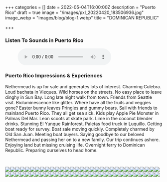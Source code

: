 +++
categories = []
date = 2022-05-04T16:00:00Z
description = "Puerto Rico"
draft = true
image = "/images/pxl_20220420_183506936.jpg"
image_webp = "images/blog/blog-1.webp"
title = "DOMINICAN REPUBLIC"

+++
<p> <p>

### Listen To Sounds in Puerto Rico

<figure> <figcaption></figcaption> <audio controls src="/images/puerto-rico-nethermead-blog-audio-mixdown.mp3"> Your browser does not support the <code>audio</code> element. </audio> </figure> <p>

### Puerto Rico Impressions & Experiences

<span class="impressions">Nethermead is up for sale and generates lots of interest. Charming Culebra. Loud bachata in Vieques. Wild horses on the streets. No easy place to leave dinghy in Sun Bay. Long late night walk from town. Friends from Seattle visit. Bioluminescence like glitter. Where have all the fruits and veggies gone? Easter bunny leaves Pringles and gummy bears. Sail with friends to mainland Puerto Rico. They all get sea sick. Kids play Apple Pie Monster in Palmas Del Mar. Leon scoots at skate park. Lime in the coconut blender drinks. Stunning El Yunque Rainforest. Paletas food truck in Luquillo. Getting boat ready for survey. Boat sale moving quickly. Completely charmed by Old San Juan. Meeting boat buyers. Saying goodbye to our beloved Nethermead and passing her on to a new family. Our trip continues ashore. Enjoying land but missing cruising life. Overnight ferry to Dominican Republic. Preparing ourselves to head home.</span>

<br>

![](/images/img_2405.jpg)![](/images/pxl_20220420_151748475.jpg)![](/images/img_2739.jpg)![](/images/pxl_20220502_200206631.jpg)![](/images/pxl_20220502_161741053.jpg)![](/images/img_2358.jpg)![](/images/pxl_20220420_175534232.jpg)![](/images/img_2426.jpg)![](/images/pxl_20220502_161932831.jpg)![](/images/img_2816.jpg)![](/images/img_2294.jpg)![](/images/img_2481.jpg)![](/images/img_2414.jpg)![](/images/pxl_20220502_214301509.jpg)![](/images/pxl_20220502_165507011.jpg)![](/images/pxl_20220420_200327129.jpg)![](/images/pxl_20220420_183506936.jpg)![](/images/pxl_20220415_153157242.jpg)![](/images/img_2375.jpg)![](/images/img_2601.jpg)![](/images/img_2535.jpg)![](/images/pxl_20220420_202703597.jpg)![](/images/img_2748.jpg)![](/images/pxl_20220503_191105526.jpg)![](/images/pxl_20220502_194215087.jpg)![](/images/pxl_20220420_183643884.jpg)![](/images/img_2333.jpg)![](/images/img_2676.jpg)![](/images/img_2378.jpg)![](/images/img_2402.jpg)![](/images/pxl_20220504_202706109.jpg)![](/images/pxl_20220502_214739983.jpg)![](/images/pxl_20220502_164106343.jpg)![](/images/pxl_20220420_184811913.jpg)![](/images/pxl_20220504_200522315.jpg)![](/images/img_2302.jpg)![](/images/pxl_20220417_144841555.jpg)![](/images/img_2292.jpg)![](/images/pxl_20220504_222101329.jpg)![](/images/pxl_20220429_165417627.jpg)![](/images/pxl_20220415_151941785.jpg)![](/images/img_2373.jpg)![](/images/pxl_20220502_202623739.jpg)![](/images/20220419_185718.jpg)![](/images/img_2286.jpg)![](/images/pxl_20220502_195942277.jpg)![](/images/img_2691.jpg)![](/images/img_2518.jpg)![](/images/pxl_20220419_213154012.jpg)![](/images/img_2675.jpg)![](/images/img_2680.jpg)![](/images/img_2438.jpg)![](/images/img_2383.jpg)![](/images/pxl_20220420_162544143.jpg)![](/images/img_2389.jpg)![](/images/pxl_20220502_212943612.jpg)![](/images/pxl_20220420_184830427.jpg)![](/images/pxl_20220420_165222645.jpg)![](/images/pxl_20220420_175335986.jpg)![](/images/pxl_20220415_153136742.jpg)![](/images/pxl_20220417_184356897.jpg)![](/images/pxl_20220502_172440167.jpg)